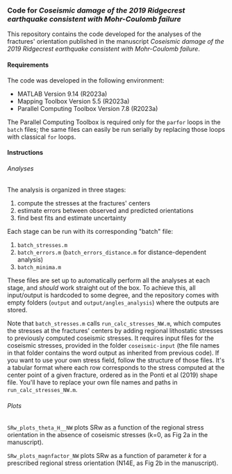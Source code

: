 ### Code for _Coseismic damage of the 2019 Ridgecrest earthquake consistent with Mohr-Coulomb failure_

This repository contains the code developed for the analyses of the fractures' orientation published in the manuscript _Coseismic damage of the 2019 Ridgecrest earthquake consistent with Mohr-Coulomb failure_.

#### Requirements

The code was developed in the following environment:
* MATLAB Version 9.14 (R2023a)
* Mapping Toolbox Version 5.5 (R2023a)
* Parallel Computing Toolbox Version 7.8 (R2023a)
<!-- * Signal Processing Toolbox Version 9.2 (R2023a) -->
<!-- * Statistics and Machine Learning Toolbox               Version 12.5        (R2023a) -->

The Parallel Computing Toolbox is required only for the `parfor` loops in the `batch` files; the same files can easily be run serially by replacing those loops with classical `for` loops.

#### Instructions

###### Analyses

The analysis is organized in three stages:
1. compute the stresses at the fractures' centers
2. estimate errors between observed and predicted orientations
3. find best fits and estimate uncertainty

Each stage can be run with its corresponding "batch" file:
1. `batch_stresses.m`
2. `batch_errors.m` (`batch_errors_distance.m` for distance-dependent analysis)
3. `batch_minima.m`

These files are set up to automatically perform all the analyses at each stage, and _should_ work straight out of the box. To achieve this, all input/output is hardcoded to some degree, and the repository comes with empty folders (`output` and `output/angles_analysis`) where the outputs are stored.

Note that `batch_stresses.m` calls `run_calc_stresses_NW.m`, which computes the stresses at the fractures' centers by adding regional lithostatic stresses to previously computed coseismic stresses. It requires input files for the coseismic stresses, provided in the folder `coseismic-input` (the file names in that folder contains the word output as inherited from previous code). If you want to use your own stress field, follow the structure of those files. It's a tabular format where each row corresponds to the stress computed at the center point of a given fracture, ordered as in the Ponti et al (2019) shape file. You'll have to replace your own file names and paths in `run_calc_stresses_NW.m`.

###### Plots

`SRw_plots_theta_H__NW` plots SRw as a function of the regional stress orientation in the absence of coseismic stresses (k=0, as Fig 2a in the manuscript).

`SRw_plots_magnfactor_NW` plots SRw as a function of parameter _k_ for a prescribed regional stress orientation (N14E, as Fig 2b in the manuscript).
